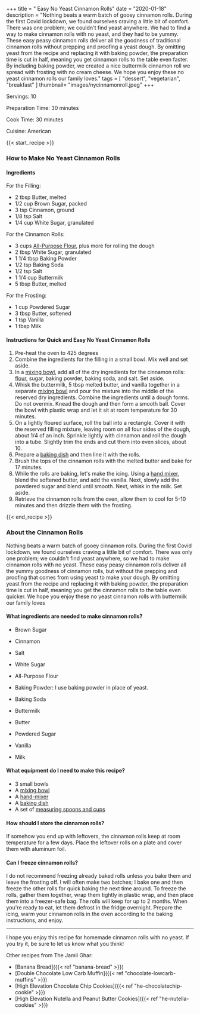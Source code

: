 +++
title = " Easy No Yeast Cinnamon Rolls"
date = "2020-01-18"
description = "Nothing beats a warm batch of gooey cinnamon rolls. During the first Covid lockdown, we found ourselves craving a little bit of comfort. There was one problem; we couldn't find yeast anywhere. We had to find a way to make cinnamon rolls with no yeast, and they had to be yummy. These easy peasy cinnamon rolls deliver all the goodness of traditional cinnamon rolls without prepping and proofing a yeast dough. By omitting yeast from the recipe and replacing it with baking powder, the preparation time is cut in half, meaning you get cinnamon rolls to the table even faster. By including baking powder, we created a nice buttermilk cinnamon roll we spread with frosting with no cream cheese. We hope you enjoy these no yeast cinnamon rolls our family loves."
tags = [
    "dessert",
    "vegetarian",
    "breakfast"
]
thumbnail= "images/nycinnamonroll.jpeg"
+++

Servings: 10 <!--more-->

Preparation Time: 30 minutes

Cook Time: 30 minutes

Cuisine: American

{{< start_recipe >}}

### How to Make No Yeast Cinnamon Rolls 

#### Ingredients

For the Filling:

* 2 tbsp Butter, melted
* 1/2 cup Brown Sugar, packed
* 3 tsp Cinnamon, ground
* 1/8 tsp Salt
* 1/4 cup White Sugar, granulated 

For the Cinnamon Rolls: 

* 3 cups [All-Purpose Flour](https://amzn.to/3aet0yB), plus more for rolling the dough
* 2 tbsp White Sugar, granulated
* 1 1/4 tbsp Baking Powder 
* 1/2 tsp Baking Soda 
* 1/2 tsp Salt
* 1 1/4 cup Buttermilk 
* 5 tbsp Butter, melted

For the Frosting:

* 1 cup Powdered Sugar 
* 3 tbsp Butter, softened
* 1 tsp Vanilla
* 1 tbsp Milk 

#### Instructions for Quick and Easy No Yeast Cinnamon Rolls 

1. Pre-heat the oven to 425 degrees
2. Combine the ingredients for the filling in a small bowl. Mix well and set aside. 
3. In a [mixing bowl](https://amzn.to/3188xKT), add all of the dry ingredients for the cinnamon rolls: [flour](https://amzn.to/3aet0yB), sugar, baking powder, baking soda, and salt. Set aside. 
4. Whisk the buttermilk, 5 tbsp melted butter, and vanilla together in a separate [mixing bowl](https://amzn.to/3188xKT) and pour the mixture into the middle of the reserved dry ingredients. Combine the ingredients until a dough forms. Do not overmix. Knead the dough and then form a smooth ball. Cover the bowl with plastic wrap and let it sit at room temperature for 30 minutes. 
5. On a lightly floured surface, roll the ball into a rectangle. Cover it with the reserved filling mixture, leaving room on all four sides of the dough, about 1/4 of an inch. Sprinkle lightly with cinnamon and roll the dough into a tube. Slightly trim the ends and cut them into even slices, about 10. 
6. Prepare a [baking dish](https://amzn.to/3r23qTr) and then line it with the rolls. 
7. Brush the tops of the cinnamon rolls with the melted butter and bake for 17 minutes. 
8. While the rolls are baking, let's make the icing. Using a [hand mixer](https://amzn.to/2OXaeEn), blend the softened butter, and add the vanilla. Next, slowly add the powdered sugar and blend until smooth. Next, whisk in the milk. Set aside. 
9.  Retrieve the cinnamon rolls from the oven, allow them to cool for 5-10 minutes and then drizzle them with the frosting.

{{< end_recipe >}}

### About the Cinnamon Rolls 

Nothing beats a warm batch of gooey cinnamon rolls. During the first Covid lockdown, we found ourselves craving a little bit of comfort. There was only one problem; we couldn't find yeast anywhere, so we had to make cinnamon rolls with no yeast. These easy peasy cinnamon rolls deliver all the yummy goodness of cinnamon rolls, but without the prepping and proofing that comes from using yeast to make your dough. By omitting yeast from the recipe and replacing it with baking powder, the preparation time is cut in half, meaning you get the cinnamon rolls to the table even quicker. We hope you enjoy these no yeast cinnamon rolls with buttermilk our family loves

#### What ingredients are needed to make cinnamon rolls?

* Brown Sugar 

* Cinnamon 

* Salt 

* White Sugar 

* All-Purpose Flour

* Baking Powder: I use baking powder in place of yeast. 

* Baking Soda 

* Buttermilk 

* Butter

* Powdered Sugar 

* Vanilla 

* Milk 

#### What equipment do I need to make this recipe?

* 3 small bowls
* A [mixing bowl](https://amzn.to/3188xKT)
* A [hand-mixer](https://amzn.to/2OXaeEn) 
* A [baking dish](https://amzn.to/3r23qTr)
* A set of [measuring spoons and cups](https://amzn.to/2QjG2UR)

#### How should I store the cinnamon rolls? 

If somehow you end up with leftovers, the cinnamon rolls keep at room temperature for a few days. Place the leftover rolls on a plate and cover them with aluminum foil. 

#### Can I freeze cinnamon rolls?

I do not recommend freezing already baked rolls unless you bake them and leave the frosting off. I will often make two batches; I bake one and then freeze the other rolls for quick baking the next time around. To freeze the rolls, gather them together, wrap them tightly in plastic wrap, and then place them into a freezer-safe bag. The rolls will keep for up to 2 months. When you're ready to eat, let them defrost in the fridge overnight. Prepare the icing, warm your cinnamon rolls in the oven according to the baking instructions, and enjoy. 

---- 

I hope you enjoy this recipe for homemade cinnamon rolls with no yeast. If you try it, be sure to let us know what you think!

Other recipes from The Jamil Ghar:

* [Banana Bread]({{< ref "banana-bread" >}})
* [Double Chocolate Low Carb Muffin]({{< ref "chocolate-lowcarb-muffins" >}})
* [High Elevation Chocolate Chip Cookies]({{< ref "he-chocolatechip-cookie" >}})
* [High Elevation Nutella and Peanut Butter Cookies]({{< ref "he-nutella-cookies" >}})

